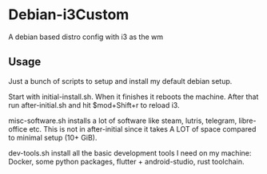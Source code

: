# Debian-i3Custom
A debian based distro config with i3 as the wm

## Usage
Just a bunch of scripts to setup and install my default debian setup.

Start with initial-install.sh. When it finishes it reboots the machine. After that run after-initial.sh and hit $mod+Shift+r to reload i3.   

misc-software.sh installs a lot of software like steam, lutris, telegram, libre-office etc. This is not in after-initial since it takes A LOT of space compared to minimal setup (10+ GiB).

dev-tools.sh install all the basic development tools I need on my machine: Docker, some python packages, flutter + android-studio, rust toolchain.
